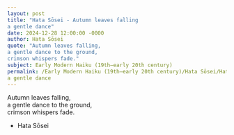 ```yaml
---
layout: post
title: "Hata Sōsei - Autumn leaves falling  
a gentle dance"
date: 2024-12-28 12:00:00 -0000
author: Hata Sōsei
quote: "Autumn leaves falling,  
a gentle dance to the ground,  
crimson whispers fade."
subject: Early Modern Haiku (19th–early 20th century)
permalink: /Early Modern Haiku (19th–early 20th century)/Hata Sōsei/Hata Sōsei - Autumn leaves falling  
a gentle dance
---
```


Autumn leaves falling,  
a gentle dance to the ground,  
crimson whispers fade.

- Hata Sōsei
